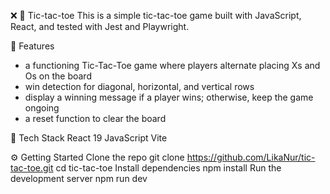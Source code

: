 ❌ 🔴 Tic-tac-toe
This is a simple tic-tac-toe game built with JavaScript, React, and tested with Jest and Playwright. 

🚀 Features
- a functioning Tic-Tac-Toe game where players alternate placing Xs and Os on the board
- win detection for diagonal, horizontal, and vertical rows
- display a winning message if a player wins; otherwise, keep the game ongoing
- a reset function to clear the board

🧱 Tech Stack
React 19
JavaScript
Vite

⚙️ Getting Started
Clone the repo
git clone https://github.com/LikaNur/tic-tac-toe.git
cd tic-tac-toe
Install dependencies
npm install
Run the development server
npm run dev
